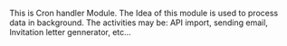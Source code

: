 This is Cron handler Module. The Idea of this module is used to process data in background.
The activities may be: API import, sending email, Invitation letter gennerator, etc...